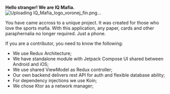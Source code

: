 <b>Hello stranger! We are IQ Mafia.</b>
![Uploading IQ_Mafia_logo_voronej_fin.png…]()



You have came accross to a unique project. It was created for those who love the sports mafia. With this application, any paper, cards and other paraphernalia no longer required. Just a phone.

If you are a contributor, you need to know the following:
- We use Redux Architecture;
- We have standalone module with Jetpack Compose UI shared between Android and iOS;
- We use shared ViewModel as Redux controller;
- Our own backend delivers rest API for auth and flexible database ability;
- For dependency injections we use Koin;
- We chose Ktor as a network manager;

